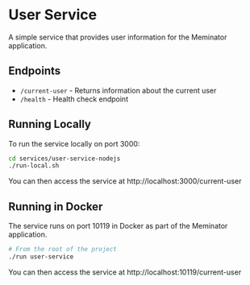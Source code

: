 # User Service

A simple service that provides user information for the Meminator application.

## Endpoints

- `/current-user` - Returns information about the current user
- `/health` - Health check endpoint

## Running Locally

To run the service locally on port 3000:

```bash
cd services/user-service-nodejs
./run-local.sh
```

You can then access the service at http://localhost:3000/current-user

## Running in Docker

The service runs on port 10119 in Docker as part of the Meminator application.

```bash
# From the root of the project
./run user-service
```

You can then access the service at http://localhost:10119/current-user

